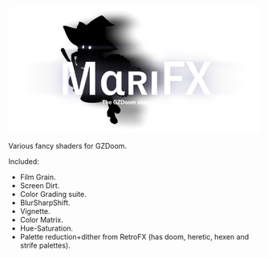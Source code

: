 ![logo](Logo_Small.png)

Various fancy shaders for GZDoom.

Included:
 - Film Grain.
 - Screen Dirt.
 - Color Grading suite.
 - BlurSharpShift.
 - Vignette.
 - Color Matrix.
 - Hue-Saturation.
 - Palette reduction+dither from RetroFX (has doom, heretic, hexen and strife palettes).
